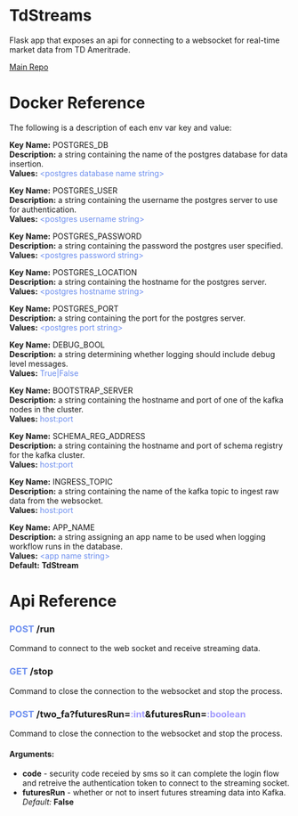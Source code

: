 # TdStreams

Flask app that exposes an api for connecting to a websocket for real-time market data from TD Ameritrade.

[Main Repo](https://github.com/faquino08/FinanceDb/blob/main/README.md)

# Docker Reference

The following is a description of each env var key and value:

**Key Name:** POSTGRES_DB \
**Description:** a string containing the name of the postgres database for data insertion. \
**Values:** <span style="color:#6C8EEF">\<postgres database name string></span>

**Key Name:** POSTGRES_USER \
**Description:**  a string containing the username the postgres server to use for authentication. \
**Values:** <span style="color:#6C8EEF">\<postgres username string></span>

**Key Name:** POSTGRES_PASSWORD \
**Description:** a string containing the password the postgres user specified. \
**Values:** <span style="color:#6C8EEF">\<postgres password string></span>

**Key Name:** POSTGRES_LOCATION \
**Description:** a string containing the hostname for the postgres server. \
**Values:** <span style="color:#6C8EEF">\<postgres hostname string></span>

**Key Name:** POSTGRES_PORT \
**Description:** a string containing the port for the postgres server. \
**Values:** <span style="color:#6C8EEF">\<postgres port string></span>

**Key Name:** DEBUG_BOOL \
**Description:** a string determining whether logging should include debug level messages. \
**Values:** <span style="color:#6C8EEF">True|False</span>

**Key Name:** BOOTSTRAP_SERVER \
**Description:** a string containing the hostname and port of one of the kafka nodes in the cluster. \
**Values:** <span style="color:#6C8EEF">host:port</span>

**Key Name:** SCHEMA_REG_ADDRESS \
**Description:** a string containing the hostname and port of schema registry for the kafka cluster. \
**Values:** <span style="color:#6C8EEF">host:port</span>

**Key Name:** INGRESS_TOPIC \
**Description:** a string containing the name of the kafka topic to ingest raw data from the websocket. \
**Values:** <span style="color:#6C8EEF">host:port</span>

**Key Name:** APP_NAME \
**Description:** a string assigning an app name to be used when logging workflow runs in the database. \
**Values:** <span style="color:#6C8EEF">\<app name string></span>\
**Default:** **TdStream**

# Api Reference

[comment]: <> (First Command)
### <span style="color:#6C8EEF">**POST**</span> /run
Command to connect to the web socket and receive streaming data.

[comment]: <> (Second Command)
### <span style="color:#6C8EEF">**GET**</span> /stop
Command to close the connection to the websocket and stop the process.

[comment]: <> (Third Command)
### <span style="color:#6C8EEF">**POST**</span> /two_fa?futuresRun=<span style="color:#a29bfe">**:int**</span>&futuresRun=<span style="color:#a29bfe">**:boolean**</span>
Command to close the connection to the websocket and stop the process.

#### **Arguments:**
- **code** - security code receied by sms so it can complete the login flow and retreive the authentication token to connect to the streaming socket.
- **futuresRun** - whether or not to insert futures streaming data into Kafka. *Default:* **False**
